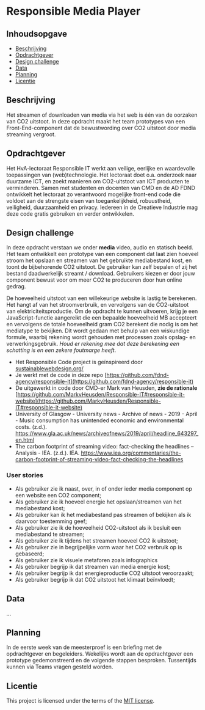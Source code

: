 # Responsible Media Player

## Inhoudsopgave
  * [Beschrijving](#beschrijving)
  * [Opdrachtgever](#opdrachtgever)
  * [Design challenge](#design-challege)
  * [Data](#data)
  * [Planning](#planning)
  * [Licentie](#licentie)

## Beschrijving
Het streamen of downloaden van media via het web is één van de oorzaken van CO2 uitstoot. In deze opdracht maakt het team prototypes van een Front-End-component dat de bewustwording over CO2 uitstoot door media streaming vergroot. 

## Opdrachtgever
Het HvA-lectoraat Responsible IT werkt aan veilige, eerlijke en waardevolle toepassingen van (web)technologie. Het lectoraat doet o.a. onderzoek naar duurzame ICT, en zoekt manieren om CO2-uitstoot van ICT producten te verminderen. Samen met studenten en docenten van CMD en de AD FDND ontwikkelt het lectoraat zo verantwoord mogelijke front-end code die voldoet aan de strengste eisen van toegankelijkheid, robuustheid, veiligheid, duurzaamheid en privacy. Iedereen in de Creatieve Industrie mag deze code gratis gebruiken en verder ontwikkelen.

## Design challenge

In deze opdracht verstaan we onder **media** video, audio en statisch beeld. Het team ontwikkelt een prototype van een component dat laat zien hoeveel stroom het opslaan en streamen van het gebruikte mediabestand kost, en toont de bijbehorende CO2 uitstoot. De gebruiker kan zelf bepalen of zij het bestand daadwerkelijk streamt / download. Gebruikers kiezen er door jouw component bewust voor om meer CO2 te produceren door hun online gedrag. 

De hoeveelheid uitstoot van een willekeurige website is lastig te berekenen. Het hangt af van het stroomverbruik, en vervolgens van de CO2-uitstoot van elektriciteitsproductie. Om de opdracht te kunnen uitvoeren, krijg je een JavaScript-functie aangereikt die een bepaalde hoeveelheid MB accepteert en vervolgens de totale hoeveelheid gram CO2 berekent die nodig is om het mediatype te bekijken. Dit wordt gedaan met behulp van een wiskundige formule, waarbij rekening wordt gehouden met processen zoals opslag- en verwerkingsgebruik. _Houd er rekening mee dat deze berekening een schatting is en een zekere foutmarge heeft_.


- Het Responsible Code project is geïnspireerd door [sustainablewebdesign.org/](https://sustainablewebdesign.org/) 
- Je werkt met de code in deze repo [https://github.com/fdnd-agency/responsible-it](https://github.com/fdnd-agency/responsible-it)
- De  uitgewerkt in code door CMD-er Mark van Heusden, **zie de rationale** [https://github.com/MarkvHeusden/Responsible-IT#responsible-it-website](https://github.com/MarkvHeusden/Responsible-IT#responsible-it-website)
- University of Glasgow - University news - Archive of news - 2019 - April - Music consumption has unintended economic and environmental costs. (z.d.). https://www.gla.ac.uk/news/archiveofnews/2019/april/headline_643297_en.html
- The carbon footprint of streaming video: fact-checking the headlines – Analysis - IEA. (z.d.). IEA. https://www.iea.org/commentaries/the-carbon-footprint-of-streaming-video-fact-checking-the-headlines

### User stories
- Als gebruiker zie ik naast, over, in of onder ieder media component op een website een CO2 component;
- Als gebruiker zie ik hoeveel energie het opslaan/streamen van het mediabestand kost;
- Als gebruiker kan ik het mediabestand pas streamen of bekijken als ik daarvoor toestemming geef; 
- Als gebruiker zie ik de hoeveelheid CO2-uitstoot als ik besluit een mediabestand te streamen;
- Als gebruiker zie ik tijdens het streamen hoeveel CO2 ik uitstoot;
- Als gebruiker zie in begrijpelijke vorm waar het CO2 verbruik op is gebaseerd; 
- Als gebruiker zie ik visuele metaforen zoals infographics 
- Als gebruiker begrijp ik dat streamen van media energie kost;
- Als gebruiker begrijp ik dat energieproductie CO2 uitstoot veroorzaakt;
- Als gebruiker begrijp ik dat CO2 uitstoot het klimaat beïnvloedt;


## Data
...

## Planning
In de eerste week van de meesterproef is een briefing met de opdrachtgever en begeleiders. Wekelijks wordt aan de opdrachtgever een prototype gedemonstreerd en de volgende stappen besproken. Tussentijds kunnen via Teams vragen gesteld worden.

## Licentie
This project is licensed under the terms of the [MIT license](./LICENSE).
